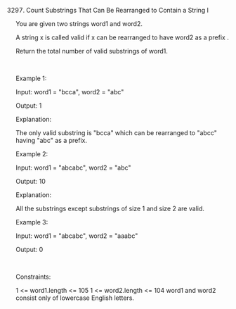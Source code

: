 3297. Count Substrings That Can Be Rearranged to Contain a String I

You are given two strings word1 and word2.

A string x is called valid if x can be rearranged to have word2 as a 
prefix
.

Return the total number of valid 
substrings
 of word1.

 

Example 1:

Input: word1 = "bcca", word2 = "abc"

Output: 1

Explanation:

The only valid substring is "bcca" which can be rearranged to "abcc" having "abc" as a prefix.

Example 2:

Input: word1 = "abcabc", word2 = "abc"

Output: 10

Explanation:

All the substrings except substrings of size 1 and size 2 are valid.

Example 3:

Input: word1 = "abcabc", word2 = "aaabc"

Output: 0

 

Constraints:

1 <= word1.length <= 105
1 <= word2.length <= 104
word1 and word2 consist only of lowercase English letters.